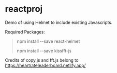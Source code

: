# reactproj
Demo of using Helmet to include existing Javascripts.

Required Packages:

>npm install --save react-helmet
>
>npm install --save kissfft-js

Credits of copy.js and fft.js belong to https://heartrateleaderboard.netlify.app/
